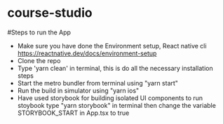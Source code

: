 # course-studio

#Steps to run the App

- Make sure you have done the Environment setup, React native cli https://reactnative.dev/docs/environment-setup
- Clone the repo
- Type 'yarn clean' in terminal, this is do all the necessary installation steps
- Start the metro bundler from terminal using "yarn start"
- Run the build in simulator using "yarn ios"
- Have used storybook for building isolated UI components to run stoybook type "yarn storybook" in terminal then change the variable STORYBOOK_START in App.tsx to true
